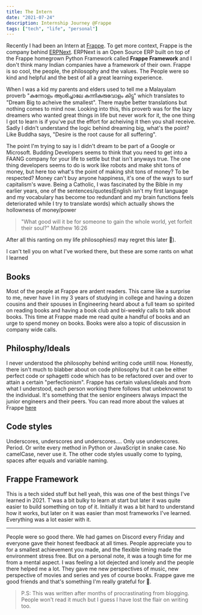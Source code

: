 ```yaml
---
title: The Intern
date: "2021-07-24"
description: Internship Journey @Frappe
tags: ["tech", "life", "personal"]
---
```


Recently I had been an Intern at [Frappe](https://frappe.io). To get more context, Frappe is the company behind [ERPNext](https://erpnext.com). ERPNext is an Open Source ERP built on top of the Frappe homegrown Python Framework called **Frappe Framework** and I don't think many Indian companies have a framework of their own.
Frappe is so cool, the people, the philosophy and the values. The People were so kind and helpful and the best of all a great learning experience.

When I was a kid my parents and elders used to tell me a Malayalam proverb "കുന്നോളം ആശിച്ചാലേ കുന്നികുരുവോളം കിട്ടു" which translates to "Dream Big to acheive the smallest". There maybe better translations but nothing comes to mind now. Looking into this, this proverb was for the lazy dreamers who wanted great things in life but never work for it, the one thing I got to learn is if you've put the effort for acheiving it then you shall receive. Sadly I didn't understand the logic behind dreaming big, what's the point? Like Buddha says, "Desire is the root cause for all suffering".

The point I'm trying to say is I didn't dream to be part of a Google or Microsoft. Budding Developers seems to think that you need to get into a FAANG company for your life to settle but that isn't anyways true. The one thing developers seems to do is work like robots and make shit tons of money, but here too what's the point of making shit tons of money? To be respected? Money can't buy anyone happiness, it's one of the ways to surf capitalism's wave. Being a Catholic, I was fascinated by the Bible in my earlier years, one of the sentences/quotes(English isn't my first language and my vocabulary has become too redundant and my brain functions feels deteriorated while I try to translate words) which actually shows the hollowness of money/power

> "What good will it be for someone to gain the whole world, yet forfeit their soul?" Matthew 16:26

After all this ranting on my life philosophies(I may regret this later 🙈).

I can't tell you on what I've worked there, but these are some rants on what I learned

## Books

Most of the people at Frappe are ardent readers. This came like a surprise to me, never have I in my 3 years of studying in college and having a dozen cousins and their spouses in Engineering heard about a full team so spirited on reading books and having a book club and bi-weekly calls to talk about books. This time at Frappe made me read quite a handful of books and an urge to spend money on books. Books were also a topic of discussion in company wide calls.

## Philosphy/Ideals

I never understood the philosophy behind writing code untill now. Honestly, there isn't much to blabber about on code philosophy but it can be either perfect code or sphagetti code which has to be refactored over and over to attain a certain "perfectionism". Frappe has certain values/ideals and from what I understood, each person working there follows that unbeknownst to the individual. It's something that the senior engineers always impact the junior engineers and their peers. You can read more about the values at Frappe [here](https://frappe.io/values)

## Code styles

Underscores, underscores and underscores.... Only use underscores. Period. Or write every method in Python or JavaScript in snake case. No camelCase, never use it. The other code styles usually come to typing, spaces after equals and variable naming.

## Frappe Framework

This is a tech sided stuff but hell yeah, this was one of the best things I've learned in 2021. T'was a bit bulky to learn at start but later it was quite easier to build something on top of it. Initially it was a bit hard to understand how it works, but later on it was easier than most frameworks I've learned. Everything was a lot easier with it.

---

People were so good there. We had games on Discord every Friday and everyone gave their honest feedback at all times. People appreciate you to for a smallest achievement you made, and the flexible timing made the environment stress free. But on a personal note, it was a tough time for me from a mental aspect. I was feeling a lot dejected and lonely and the people there helped me a lot. They gave me new perspectives of music, new perspective of movies and series and yes of course books. Frappe gave me good friends and that's something I'm really grateful for 💖.

> P.S: This was written after months of procrastinating from blogging. People won't read it much but I guess I have lost the flair on writing too.
